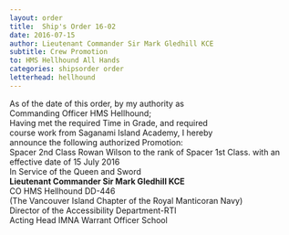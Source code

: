 ```yaml
---
layout: order
title:  Ship's Order 16-02
date: 2016-07-15
author: Lieutenant Commander Sir Mark Gledhill KCE
subtitle: Crew Promotion
to: HMS Hellhound All Hands
categories: shipsorder order
letterhead: hellhound
---
```



As of the date of this order, by my authority as  
Commanding Officer HMS Hellhound;  
Having met the required Time in Grade, and required  
course work from Saganami Island Academy, I hereby  
announce the following authorized Promotion:  
Spacer 2nd Class Rowan Wilson  to the rank of Spacer 1st Class. with an effective date of 15 July 2016   
In Service of the Queen and Sword  
**Lieutenant Commander Sir Mark Gledhill KCE**  
CO HMS Hellhound DD-446   
(The Vancouver Island Chapter of the Royal Manticoran Navy)  
Director of the Accessibility Department-RTI  
Acting Head IMNA Warrant Officer School  